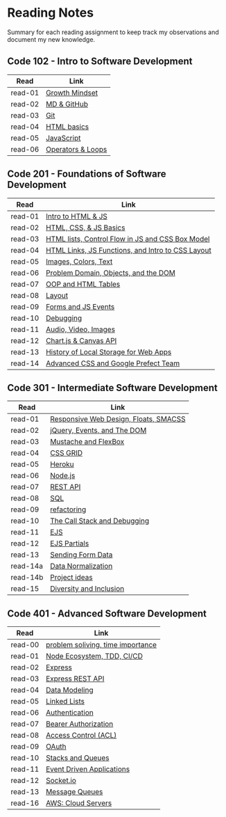# Reading Notes
Summary for each reading assignment to keep track my observations and document my new knowledge.  

## Code 102 - Intro to Software Development  
|Read|Link|
|----|----|
|read-01|[Growth Mindset](code-102/lab-02a.md)|
|read-02|[MD & GitHub](code-102/read-02a.md)|
|read-03|[Git](code-102/read-02b.md)|
|read-04|[HTML basics](code-102/read-03a.md)|
|read-05|[JavaScript](code-102/read-04.md)|
|read-06|[Operators & Loops](code-102/read-05.md)|


## Code 201 - Foundations of Software Development  
|Read|Link|  
|----|----|  
|read-01|[Intro to HTML & JS](code-201/read-01.md)|  
|read-02|[HTML, CSS, & JS Basics](code-201/read-02.md)|   
|read-03|[HTML lists, Control Flow in JS and CSS Box Model](code-201/read-03.md)|
|read-04|[HTML Links, JS Functions, and Intro to CSS Layout](code-201/read-04.md)|
|read-05|[Images, Colors, Text](code-201/read-05.md)|
|read-06|[Problem Domain, Objects, and the DOM](code-201/read-06.md)|
|read-07|[OOP and HTML Tables](code-201/read-07.md)|
|read-08|[Layout](code-201/read-08.md)|
|read-09|[Forms and JS Events](code-201/read-09.md)|
|read-10|[Debugging](code-201/read-10.md)|
|read-11|[Audio, Video, Images](code-201/read-11.md)|
|read-12|[Chart.js & Canvas API](code-201/read-12.md)|
|read-13|[History of Local Storage for Web Apps](code-201/read-13.md)|
|read-14|[Advanced CSS and Google Prefect Team](code-201/read-14.md)|

## Code 301 - Intermediate Software Development  
|Read|Link|
|----|----|
|read-01|[Responsive Web Design, Floats, SMACSS](code-301/read-01.md)|
|read-02|[jQuery, Events, and The DOM](code-301/read-02.md)|
|read-03|[Mustache and FlexBox](code-301/read-03.md)|
|read-04|[CSS GRID](code-301/read-04.md)|
|read-05|[Heroku](code-301/read-05.md)|
|read-06|[Node.js](code-301/read-06.md)|
|read-07|[REST API](code-301/read-07.md)|
|read-08|[SQL](code-301/read-08.md)|
|read-09|[refactoring](code-301/read-09.md)|
|read-10|[The Call Stack and Debugging](code-301/read-10.md)|
|read-11|[EJS](code-301/read-11.md)|
|read-12|[EJS Partials](code-301/read-12.md)|
|read-13|[Sending Form Data](code-301/read-13.md)|
|read-14a|[Data Normalization](code-301/read-14a.md)|
|read-14b|[Project ideas](code-301/read-14a.md)|
|read-15|[Diversity and Inclusion](code-301/read-15.md)|

## Code 401 - Advanced Software Development  
|Read|Link|
|---|---|
|read-00|[problem soliving, time importance](code-401/read-00.md)|  
|read-01|[Node Ecosystem, TDD, CI/CD](code-401/read-01.md)|  
|read-02|[Express](code-401/read-02.md)|  
|read-03|[Express REST API](code-401/read-03.md)|  
|read-04|[Data Modeling](code-401/read-04.md)|  
|read-05|[Linked Lists](code-401/read-05.md)|  
|read-06|[Authentication](code-401/read-06.md)|  
|read-07|[Bearer Authorization](code-401/read-07.md)|  
|read-08|[Access Control (ACL)](code-401/read-08.md)|
|read-09|[OAuth](code-401/read-09.md)|
|read-10|[Stacks and Queues](code-401/read-10.md)|
|read-11|[Event Driven Applications](code-401/read-11.md)|
|read-12|[Socket.io](code-401/read-12.md)|
|read-13|[Message Queues](code-401/read-13.md)|
|read-16|[AWS: Cloud Servers](code-401/read-16.md)|
